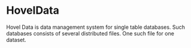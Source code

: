 # HovelData
Hovel Data is data management system for single table databases. Such databases consists of several distributed files. One such file for one dataset.
